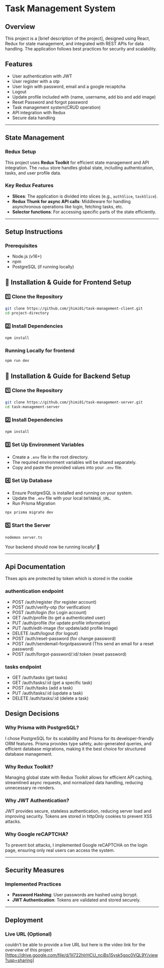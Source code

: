 # Task Management System

## Overview
This project is a [brief description of the project], designed using React, Redux for state management, and integrated with REST APIs for data handling. The application follows best practices for security and scalability.

## Features
- User authentication with JWT
- User register with a otp
- User login with password, email and a google recaptcha
- Logout
- Update profile included with (name, username, add bio and add image)
- Reset Password and forgot password
- Task management system(CRUD operation)
- API integration with Redux
- Secure data handling

---

## State Management
### Redux Setup
This project uses **Redux Toolkit** for efficient state management and API integration. The `redux` store handles global state, including authentication, tasks, and user profile data.

### Key Redux Features
- **Slices**: The application is divided into slices (e.g., `authSlice`, `taskSlice`).
- **Redux Thunk for async API calls**: Middleware for handling asynchronous operations like login, fetching tasks, etc.
- **Selector functions**: For accessing specific parts of the state efficiently.

---

## Setup Instructions
### Prerequisites
- Node.js (v16+)
- npm
- PostgreSQL (if running locally)


## 🚀 Installation & Guide for Frontend Setup

### 1️⃣ Clone the Repository 
```sh
git clone https://github.com/jhimi01/task-management-client.git
cd project-directory
```

### 2️⃣ Install Dependencies  
```sh
npm install
```

### Running Locally for frontend
```sh
npm run dev
```


## 🚀 Installation & Guide for Backend Setup

### 1️⃣ Clone the Repository  
```sh
git clone https://github.com/jhimi01/task-management-server.git
cd task-management-server
```

### 2️⃣ Install Dependencies  
```sh
npm install
```

### 3️⃣ Set Up Environment Variables  
- Create a `.env` file in the root directory.  
- The required environment variables will be shared separately.  
- Copy and paste the provided values into your `.env` file.  

### 4️⃣ Set Up Database  
- Ensure PostgreSQL is installed and running on your system.  
- Update the `.env` file with your local `DATABASE_URL`.  
- Run Prisma Migration
```sh
npx prisma migrate dev
```

### 5️⃣ Start the Server  
```sh
nodemon server.ts
```
Your backend should now be running locally! 🚀

---


## Api Documentation

Thses apis are protected by token which is stored in the cookie

### authentication endpoint

- POST /auth/register (for register account)
- POST /auth/verify-otp (for verification)
- POST /auth/login (for Login account)
- GET /auth/profile (to get a authenticated user)
- PUT /auth/profile (for update profile information)
- PUT /auth/edit-image (for update/add profile Image)
- DELETE /auth/logout (for logout)
- POST /auth/reset-password (for change password)
- POST /auth/sendemail-forgotpassword (This send an email for a reset password)
- POST /auth/forgot-password/:id/:token (reset password)

### tasks endpoint

- GET /auth/tasks (get tasks)
- GET /auth/tasks/:id (get a specific task)
- POST /auth/tasks (add a task) 
- PUT /auth/tasks/:id (update a task)
- DELETE /auth/tasks/:id (delete a task)


## Design Decisions  

### Why Prisma with PostgreSQL?  
I chose PostgreSQL for its scalability and Prisma for its developer-friendly ORM features. Prisma provides type safety, auto-generated queries, and efficient database migrations, making it the best choice for structured database management.  

### Why Redux Toolkit?  
Managing global state with Redux Toolkit allows for efficient API caching, streamlined async requests, and normalized data handling, reducing unnecessary re-renders.  

### Why JWT Authentication?  
JWT provides secure, stateless authentication, reducing server load and improving security. Tokens are stored in httpOnly cookies to prevent XSS attacks.  

### Why Google reCAPTCHA?  
To prevent bot attacks, I implemented Google reCAPTCHA on the login page, ensuring only real users can access the system.  


---

## Security Measures
### Implemented Practices
- **Password Hashing**: User passwords are hashed using bcrypt.
- **JWT Authentication**: Tokens are validated and stored securely.

---

## Deployment
### Live URL (Optional)
couldn't be able to provide a live URL
but here is the video link for the overview of this project
[https://drive.google.com/file/d/1il722hlrHCU_nciBs1Sysk5goc0VQL9Y/view?usp=sharing]
